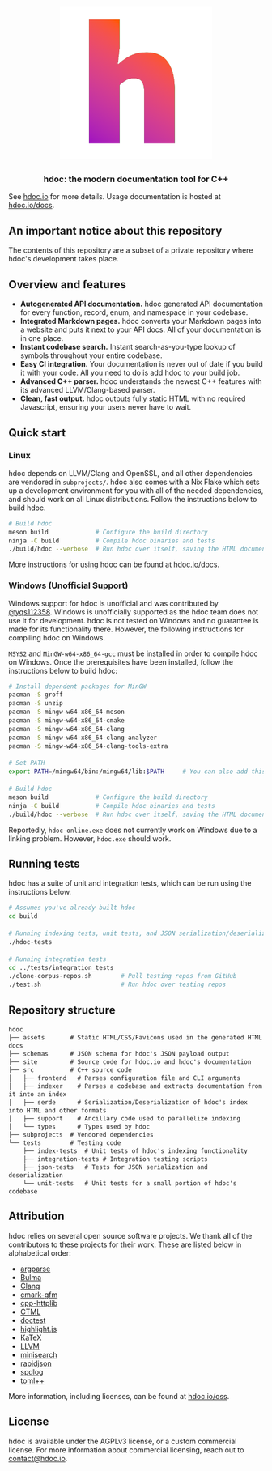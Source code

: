 <h1 align="center">
    <img
        width="300"
        alt="hdoc logo"
        src="assets/icon.png">
</h1>

<h3 align="center">
    hdoc: the modern documentation tool for C++
</h3>

See [hdoc.io](https://hdoc.io/) for more details.
Usage documentation is hosted at [hdoc.io/docs](https://hdoc.io/docs).

## An important notice about this repository

The contents of this repository are a subset of a private repository where hdoc's development takes place.

## Overview and features

* **Autogenerated API documentation.** hdoc generated API documentation for every function, record, enum, and namespace in your codebase.
* **Integrated Markdown pages.** hdoc converts your Markdown pages into a website and puts it next to your API docs. All of your documentation is in one place.
* **Instant codebase search.** Instant search-as-you-type lookup of symbols throughout your entire codebase.
* **Easy CI integration.** Your documentation is never out of date if you build it with your code. All you need to do is add hdoc to your build job.
* **Advanced C++ parser.** hdoc understands the newest C++ features with its advanced LLVM/Clang-based parser.
* **Clean, fast output.** hdoc outputs fully static HTML with no required Javascript, ensuring your users never have to wait.

## Quick start

### Linux

hdoc depends on LLVM/Clang and OpenSSL, and all other dependencies are vendored in `subprojects/`.
hdoc also comes with a Nix Flake which sets up a development environment for you with all of the needed dependencies, and should work on all Linux distributions.
Follow the instructions below to build hdoc.

```sh
# Build hdoc
meson build             # Configure the build directory
ninja -C build          # Compile hdoc binaries and tests
./build/hdoc --verbose  # Run hdoc over itself, saving the HTML documentation to ./hdoc-output/
```

More instructions for using hdoc can be found at [hdoc.io/docs](https://hdoc.io/docs).

### Windows (Unofficial Support)

Windows support for hdoc is unofficial and was contributed by [@yqs112358](https://github.com/yqs112358/).
Windows is unofficially supported as the hdoc team does not use it for development.
hdoc is not tested on Windows and no guarantee is made for its functionality there.
However, the following instructions for compiling hdoc on Windows.

`MSYS2` and `MinGW-w64-x86_64-gcc` must be installed in order to compile hdoc on Windows.
Once the prerequisites have been installed, follow the instructions below to build hdoc:

```sh
# Install dependent packages for MinGW
pacman -S groff
pacman -S unzip
pacman -S mingw-w64-x86_64-meson
pacman -S mingw-w64-x86_64-cmake
pacman -S mingw-w64-x86_64-clang
pacman -S mingw-w64-x86_64-clang-analyzer
pacman -S mingw-w64-x86_64-clang-tools-extra

# Set PATH
export PATH=/mingw64/bin:/mingw64/lib:$PATH		# You can also add this line into ~/.bashrc

# Build hdoc
meson build             # Configure the build directory
ninja -C build          # Compile hdoc binaries and tests
./build/hdoc --verbose  # Run hdoc over itself, saving the HTML documentation to ./hdoc-output/
```

Reportedly, `hdoc-online.exe` does not currently work on Windows due to a linking problem.
However, `hdoc.exe` should work.

## Running tests

hdoc has a suite of unit and integration tests, which can be run using the instructions below.

```sh
# Assumes you've already built hdoc
cd build

# Running indexing tests, unit tests, and JSON serialization/deserialization tests
./hdoc-tests

# Running integration tests
cd ../tests/integration_tests
./clone-corpus-repos.sh        # Pull testing repos from GitHub
./test.sh                      # Run hdoc over testing repos
```

## Repository structure

```
hdoc
├── assets       # Static HTML/CSS/Favicons used in the generated HTML docs
├── schemas      # JSON schema for hdoc's JSON payload output
├── site         # Source code for hdoc.io and hdoc's documentation
├── src          # C++ source code
│   ├── frontend   # Parses configuration file and CLI arguments
│   ├── indexer    # Parses a codebase and extracts documentation from it into an index
│   ├── serde      # Serialization/Deserialization of hdoc's index into HTML and other formats
│   ├── support    # Ancillary code used to parallelize indexing
│   └── types      # Types used by hdoc
├── subprojects  # Vendored dependencies
└── tests        # Testing code
    ├── index-tests  # Unit tests of hdoc's indexing functionality
    ├── integration-tests # Integration testing scripts
    ├── json-tests   # Tests for JSON serialization and deserialization
    └── unit-tests   # Unit tests for a small portion of hdoc's codebase
```

## Attribution

hdoc relies on several open source software projects.
We thank all of the contributors to these projects for their work.
These are listed below in alphabetical order:
- [argparse](https://github.com/p-ranav/argparse)
- [Bulma](https://bulma.io/)
- [Clang](https://clang.llvm.org/)
- [cmark-gfm](https://github.com/github/cmark-gfm)
- [cpp-httplib](https://github.com/yhirose/cpp-httplib)
- [CTML](https://github.com/tinfoilboy/CTML)
- [doctest](https://github.com/onqtam/doctest)
- [highlight.js](https://github.com/highlightjs/highlight.js)
- [KaTeX](https://github.com/KaTeX/KaTeX)
- [LLVM](https://llvm.org/)
- [minisearch](https://github.com/lucaong/minisearch)
- [rapidjson](https://github.com/Tencent/rapidjson)
- [spdlog](https://github.com/gabime/spdlog)
- [toml++](https://marzer.github.io/tomlplusplus/)

More information, including licenses, can be found at [hdoc.io/oss](https://hdoc.io/oss/).

## License

hdoc is available under the AGPLv3 license, or a custom commercial license.
For more information about commercial licensing, reach out to [contact@hdoc.io](mailto:contact@hdoc.io).
